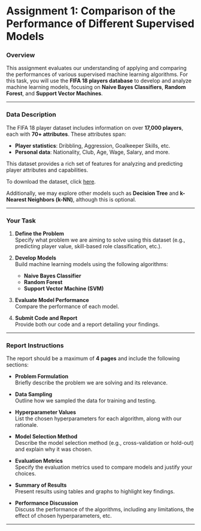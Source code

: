# Assignment 1: Comparison of the Performance of Different Supervised Models

### Overview

This assignment evaluates our understanding of applying and comparing the performances of various supervised machine learning algorithms. For this task, you will use the **FIFA 18 players database** to develop and analyze machine learning models, focusing on **Naive Bayes Classifiers**, **Random Forest**, and **Support Vector Machines**.

---

### Data Description

The FIFA 18 player dataset includes information on over **17,000 players**, each with **70+ attributes**. These attributes span:
- **Player statistics**: Dribbling, Aggression, Goalkeeper Skills, etc.
- **Personal data**: Nationality, Club, Age, Wage, Salary, and more.

This dataset provides a rich set of features for analyzing and predicting player attributes and capabilities.

To download the dataset, click [here](https://canvas.mdu.se/courses/15513/files/2167729?wrap=1).

Additionally, we may explore other models such as **Decision Tree** and **k-Nearest Neighbors (k-NN)**, although this is optional.

---

### Your Task

1. **Define the Problem**  
   Specify what problem we are aiming to solve using this dataset (e.g., predicting player value, skill-based role classification, etc.).

2. **Develop Models**  
   Build machine learning models using the following algorithms:
   - **Naive Bayes Classifier**
   - **Random Forest**
   - **Support Vector Machine (SVM)**

3. **Evaluate Model Performance**  
   Compare the performance of each model.

4. **Submit Code and Report**  
   Provide both our code and a report detailing your findings.

---

### Report Instructions

The report should be a maximum of **4 pages** and include the following sections:

- **Problem Formulation**  
  Briefly describe the problem we are solving and its relevance.

- **Data Sampling**  
  Outline how we sampled the data for training and testing.

- **Hyperparameter Values**  
  List the chosen hyperparameters for each algorithm, along with our rationale.

- **Model Selection Method**  
  Describe the model selection method (e.g., cross-validation or hold-out) and explain why it was chosen.

- **Evaluation Metrics**  
  Specify the evaluation metrics used to compare models and justify your choices.

- **Summary of Results**  
  Present results using tables and graphs to highlight key findings.

- **Performance Discussion**  
  Discuss the performance of the algorithms, including any limitations, the effect of chosen hyperparameters, etc.

---
